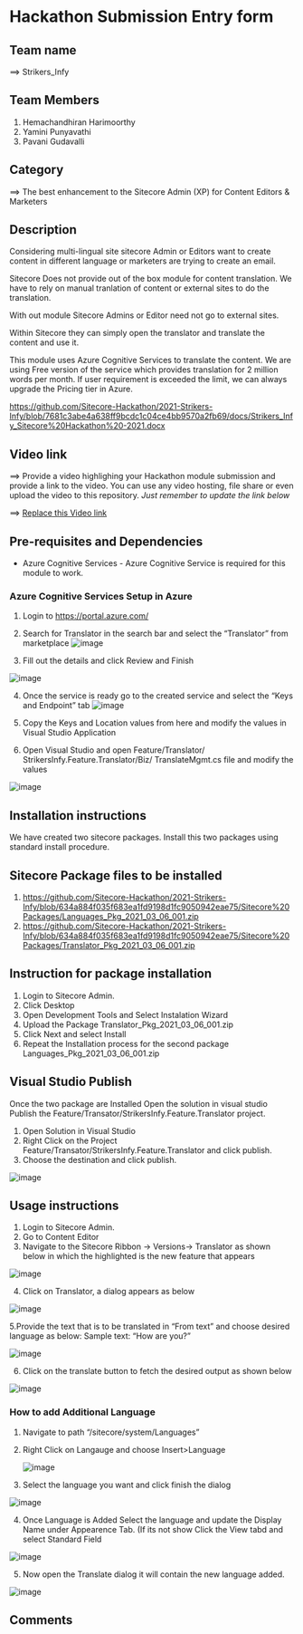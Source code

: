 # Hackathon Submission Entry form

## Team name
⟹ Strikers_Infy

## Team Members
1. Hemachandhiran Harimoorthy
2. Yamini Punyavathi
3. Pavani Gudavalli

## Category
⟹ The best enhancement to the Sitecore Admin (XP) for Content Editors & Marketers

## Description

Considering multi-lingual site sitecore Admin or Editors want to create content in different language or marketers are trying to create an email. 

Sitecore Does not provide out of the box module for content translation. We have to rely on manual tranlation of content or external sites to do the translation.

With out module Sitecore Admins or Editor need not go to external sites. 

Within Sitecore they can simply open the translator and translate the content and use it.

This module uses Azure Cognitive Services to translate the content. We are using Free version of the service which provides translation for 2 million words per month. 
If user requirement is exceeded the limit, we can always upgrade the Pricing tier in Azure.

https://github.com/Sitecore-Hackathon/2021-Strikers-Infy/blob/7681c3abe4a638ff9bcdc1c04ce4bb9570a2fb69/docs/Strikers_Infy_Sitecore%20Hackathon%20-2021.docx

## Video link
⟹ Provide a video highlighing your Hackathon module submission and provide a link to the video. You can use any video hosting, file share or even upload the video to this repository. _Just remember to update the link below_

⟹ [Replace this Video link](#video-link)


## Pre-requisites and Dependencies

- Azure Cognitive Services - Azure Cognitive Service is required for this module to work.

### Azure Cognitive Services Setup in Azure
1. Login to https://portal.azure.com/
2. Search for Translator in the search bar and select the “Translator” from marketplace
![image](https://user-images.githubusercontent.com/7092837/110209884-e53b1680-7eb4-11eb-9955-bf368962f6fe.png)

3. Fill out the details and click Review and Finish

![image](https://user-images.githubusercontent.com/7092837/110209901-f84de680-7eb4-11eb-910c-8ca32a9e842f.png)

4. Once the service is ready go to the created service and select the “Keys and Endpoint” tab
![image](https://user-images.githubusercontent.com/7092837/110209910-07cd2f80-7eb5-11eb-845d-c4702a25bac8.png)

5. Copy the Keys and Location values from here and modify the values in Visual Studio Application

6. Open Visual Studio and open Feature/Translator/ StrikersInfy.Feature.Translator/Biz/ TranslateMgmt.cs file and modify the values

![image](https://user-images.githubusercontent.com/7092837/110209919-203d4a00-7eb5-11eb-967e-246e79833611.png)

## Installation instructions

We have created two sitecore packages. Install this two packages using standard install procedure.

## Sitecore Package files to be installed 
1. https://github.com/Sitecore-Hackathon/2021-Strikers-Infy/blob/634a884f035f683ea1fd9198d1fc9050942eae75/Sitecore%20Packages/Languages_Pkg_2021_03_06_001.zip
2. https://github.com/Sitecore-Hackathon/2021-Strikers-Infy/blob/634a884f035f683ea1fd9198d1fc9050942eae75/Sitecore%20Packages/Translator_Pkg_2021_03_06_001.zip

## Instruction for package installation
1. Login to Sitecore Admin.
2. Click Desktop
3. Open Development Tools and Select Instalation Wizard
4. Upload the Package Translator_Pkg_2021_03_06_001.zip
5. Click Next and select Install
6. Repeat the Installation process for the second package Languages_Pkg_2021_03_06_001.zip

## Visual Studio Publish
Once the two package are Installed Open the solution in visual studio Publish the Feature/Transator/StrikersInfy.Feature.Translator project.
1. Open Solution in Visual Studio 
2. Right Click on the Project Feature/Transator/StrikersInfy.Feature.Translator and click publish.
3. Choose the destination and click publish.

![image](https://user-images.githubusercontent.com/7092837/110210537-19fc9d00-7eb8-11eb-9272-4d0868d5af8b.png)


## Usage instructions
1. Login to Sitecore Admin.
2. Go to Content Editor
3. Navigate to the Sitecore Ribbon -> Versions-> Translator as shown below in which the highlighted is the new feature that appears

![image](https://user-images.githubusercontent.com/7092837/110210019-a194dc80-7eb5-11eb-81b1-0ab784cf0fb8.png)


4. Click on Translator, a dialog appears as below

![image](https://user-images.githubusercontent.com/7092837/110210032-b7a29d00-7eb5-11eb-8f68-eb4492bb8595.png)

5.Provide the text that is to be translated in “From text” and choose desired language as below: 
  Sample text: “How are you?”
  
  ![image](https://user-images.githubusercontent.com/7092837/110210048-d2751180-7eb5-11eb-81b3-eb65aa99af04.png)

6. Click on the translate button to fetch the desired output as shown below

  ![image](https://user-images.githubusercontent.com/7092837/110210061-ea4c9580-7eb5-11eb-9885-fe90521badca.png) 
  

### How to add Additional Language
1. Navigate to path “/sitecore/system/Languages”

2. Right Click on Langauge and choose Insert>Language

   ![image](https://user-images.githubusercontent.com/7092837/110210123-431c2e00-7eb6-11eb-9cf6-dd295a96a279.png)

3. Select the language you want and click finish the dialog

![image](https://user-images.githubusercontent.com/7092837/110210157-63e48380-7eb6-11eb-97aa-8f9a94ee2e04.png)

4. Once Language is Added Select the language and update the Display Name under Appearence Tab. (If its not show Click the View tabd and select Standard Field

![image](https://user-images.githubusercontent.com/7092837/110210215-9a220300-7eb6-11eb-9bfe-6212d9f53158.png)

5. Now open the Translate dialog it will contain the new language added.

![image](https://user-images.githubusercontent.com/7092837/110210265-d6edfa00-7eb6-11eb-83a1-1d6433b08bbc.png)

## Comments
